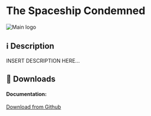 **The Spaceship Condemned**
===================

![Main logo](https://media.moddb.com/images/downloads/1/124/123138/IMAG.png)

<i class="icon-info"></i> :information_source: **Description**
-------------

INSERT DESCRIPTION HERE...




<i class="icon-download"></i> :floppy_disk: **Downloads**
-------------

#### <i class="icon-download"></i> **Documentation:**

[<i class="icon-provider-github"></i> Download from Github](https://github.com/Wemarcus/TheSpaceshipCondemned/raw/master/Documentazione%20Progetto%20Rusciano.pdf)
